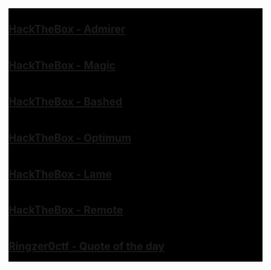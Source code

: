 <head>
  <link rel="stylesheet" href="https://github.com/dennylee22/Writeups/blob/gh-pages/assets/css/style.css">
</head>

<div class="row">
  <div class="column" style="background-color:#000000;">
    <h2><a href="https://dennylee22.github.io/Writeups/Admirer/">HackTheBox - Admirer</a></h2>
  </div>
</div>

<div class="row">
  <div class="column" style="background-color:#000000;">
    <h2><a href="https://dennylee22.github.io/Writeups/Magic/">HackTheBox - Magic</a></h2>
  </div>
</div>

<div class="row">
  <div class="column" style="background-color:#000000;">
    <h2><a href="https://dennylee22.github.io/Writeups/Bashed/">HackTheBox - Bashed</a></h2>
  </div>
</div>

<div class="row">
  <div class="column" style="background-color:#000000;">
    <h2><a href="https://dennylee22.github.io/Writeups/Optimum/">HackTheBox - Optimum</a></h2>
  </div>
</div>

<div class="row">
  <div class="column" style="background-color:#000000;">
    <h2><a href="https://dennylee22.github.io/Writeups/Lame/">HackTheBox - Lame</a></h2>
  </div>
</div>

<div class="row">
  <div class="column" style="background-color:#000000;">
    <h2><a href="https://dennylee22.github.io/Writeups/Remote/">HackTheBox - Remote</a></h2>
  </div>
</div>

<div class="row">
  <div class="column" style="background-color:#000000;">
    <h2><a href="https://dennylee22.github.io/Writeups/quoteoftheday/">Ringzer0ctf - Quote of the day</a></h2>
  </div>
</div>


